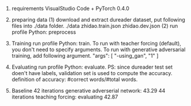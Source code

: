 1. requirements
VisualStudio Code + PyTorch 0.4.0

2. preparing data
(1) download and extract dureader dataset, put following files into ./data folder.
./data
  zhidao.train.json
  zhidao.dev.json
(2) run profile Python: preprocess

3. Training
run profile Python: train.
To run with teacher forcing (default), you don't need to specify arguments.
To run with generative adversarial training, add following argument.
  "args": [
    "-using_gan", "1"
  ]

4. Evaluating
run profile Python: evaluate.
PS: since dureader test set doen't have labels, validation set is used to compute the accuracy.
definition of accuracy: #correct words/#total words.

5. Baseline
42 iterations generative adverserial network: 43.29
44 iterations teaching forcing: evaluating 42.87